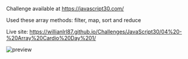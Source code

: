 Challenge available at https://javascript30.com/

Used these array methods: filter, map, sort and reduce

Live site:
https://willianlrl87.github.io/Challenges/JavaScript30/04%20-%20Array%20Cardio%20Day%201/

![preview](https://user-images.githubusercontent.com/114601363/207163502-0fc6d3d4-fa3c-409a-98e5-880fc6580dbe.png)
